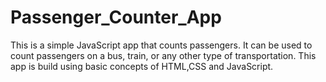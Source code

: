 # Passenger_Counter_App

This is a simple JavaScript app that counts passengers. It can be used to count passengers on a bus, train, or any other type of transportation. 
This app is build using basic concepts of HTML,CSS and JavaScript.
